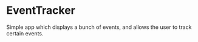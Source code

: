# EventTracker
Simple app which displays a bunch of events, and
allows the user to track certain events.


